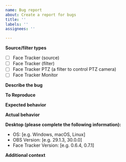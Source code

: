 ```yaml
---
name: Bug report
about: Create a report for bugs
title: ''
labels: ''
assignees: ''

---
```


**Source/filter types**
<!-- Select one or more items below -->
- [ ] Face Tracker (source)
- [ ] Face Tracker (filter)
- [ ] Face Tracker PTZ (a filter to control PTZ camera)
- [ ] Face Tracker Monitor

**Describe the bug**
<!-- A clear and concise description of what the bug is. -->

**To Reproduce**
<!--
Steps to reproduce the behavior:
1. Go to '...'
2. Click on '....'
3. Scroll down to '....'
4. See error
-->

**Expected behavior**
<!-- A clear and concise description of what you expected to happen. -->

**Actual behavior**
<!-- A clear and concise description of what it actually happen. -->

**Desktop (please complete the following information):**
 - OS: [e.g. Windows, macOS, Linux]
 - OBS Version: [e.g. 29.1.3, 30.0.0]
 - Face Tracker Version: [e.g. 0.6.4, 0.7.1]

**Additional context**
<!-- Add any other context about the problem here. -->
<!-- Log file is welcome if you can. Please provide the obsproject.com URL (from Help menu > Log Files > Upload Current/Previous Log File) to the OBS log file where this issue occurred. -->

